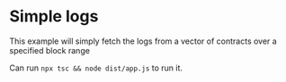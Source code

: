 # Simple logs 
This example will simply fetch the logs from a vector of contracts over a specified block range

Can run `npx tsc && node dist/app.js` to run it.